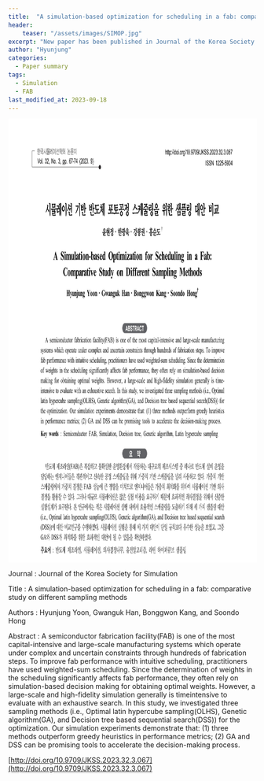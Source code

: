 ```yaml
---
title:  "A simulation-based optimization for scheduling in a fab: comparative study on different sampling methods"
header:
    teaser: "/assets/images/SIMOP.jpg"
excerpt: "New paper has been published in Journal of the Korea Society for Simulation. "
author: "Hyunjung"
categories:
  - Paper summary
tags:
  - Simulation
  - FAB
last_modified_at: 2023-09-18
---
```

<img align="center" width="900" height="900" style="border: 1px solid white" src="/assets/images/SIMOP.jpg">

Journal : Journal of the Korea Society for Simulation

Title : A simulation-based optimization for scheduling in a fab: comparative study on different sampling methods

Authors : Hyunjung Yoon, Gwanguk Han, Bonggwon Kang, and Soondo Hong

Abstract : A semiconductor fabrication facility(FAB) is one of the most capital-intensive and large-scale manufacturing  systems which operate under complex and uncertain constraints through hundreds of fabrication steps. To improve  fab performance with intuitive scheduling, practitioners have used weighted-sum scheduling. Since the determination  of weights in the scheduling significantly affects fab performance, they often rely on simulation-based decision  making for obtaining optimal weights. However, a large-scale and high-fidelity simulation generally is timeintensive to evaluate with an exhaustive search. In this study, we investigated three sampling methods (i.e., Optimal  latin hypercube sampling(OLHS), Genetic algorithm(GA), and Decision tree based sequential search(DSS)) for  the optimization. Our simulation experiments demonstrate that: (1) three methods outperform greedy heuristics  in performance metrics; (2) GA and DSS can be promising tools to accelerate the decision-making process.


[http://doi.org/10.9709/JKSS.2023.32.3.067](http://doi.org/10.9709/JKSS.2023.32.3.067)
